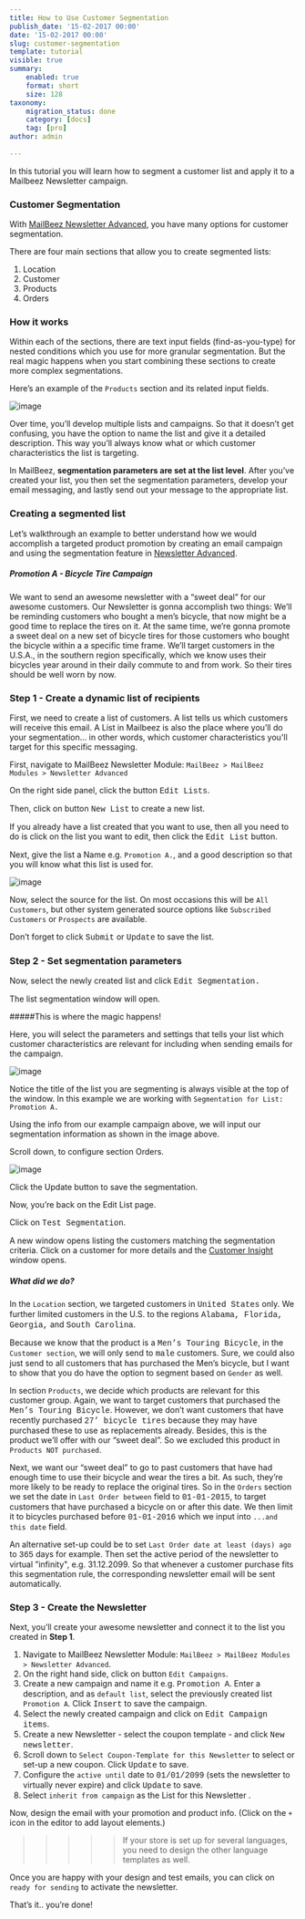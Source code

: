 ```yaml
---
title: How to Use Customer Segmentation
publish_date: '15-02-2017 00:00'
date: '15-02-2017 00:00'
slug: customer-segmentation
template: tutorial
visible: true
summary:
    enabled: true
    format: short
    size: 128
taxonomy:
    migration_status: done
    category: [docs]
    tag: [pro]
author: admin
  
---
```

In this tutorial you will learn how to segment a customer list and apply it to a Mailbeez Newsletter campaign.

### Customer Segmentation

With [MailBeez Newsletter Advanced](/documentation/mailbeez/newsletter), you have many options for customer segmentation. 

There are four main sections that allow you to create segmented lists:
1. Location 
1. Customer
1. Products 
1. Orders

### How it works
Within each of the sections, there are text input fields (find-as-you-type) for nested conditions which you use for more granular segmentation. But the real magic happens when you start combining these sections to create more complex segmentations. 

Here’s an example of the `Products` section and its related input fields.

![image](segmentation.1.png? "products") 

Over time, you’ll develop multiple lists and campaigns. So that it doesn’t get confusing, you have the option to name the list and give it a detailed description. This way you’ll always know what or which customer characteristics the list is targeting.

 In MailBeez, **segmentation parameters are set at the list level**. After you’ve created your list, you then set the segmentation parameters, develop your email messaging, and lastly send out your message to the appropriate list. 


### Creating a segmented list
Let’s walkthrough an example to better understand how we would accomplish a targeted product promotion by creating an email campaign and using the segmentation feature in [Newsletter Advanced](/documentation/mailbeez/newsletter).

##### Promotion A - Bicycle Tire Campaign

We want to send an awesome newsletter with a “sweet deal” for our awesome customers. Our Newsletter is gonna accomplish two things: We’ll be reminding customers who bought a men’s bicycle, that now might be a good time to replace the tires on it. At the same time, we’re gonna promote a sweet deal on a new set of bicycle tires for those customers who bought the bicycle within a a specific time frame. We’ll target customers in the U.S.A., in the southern region specifically, which we know uses their bicycles year around in their daily commute to and from work.  So their tires should be well worn by now. 

### Step 1 - Create a dynamic list of recipients
First, we need to create a list of customers. A list tells us which customers will receive this email. A List in Mailbeez is also the place where you’ll do your segmentation... in other words, which customer characteristics you'll target for this specific messaging.

First, navigate to MailBeez Newsletter Module: `MailBeez > MailBeez Modules > Newsletter Advanced`

On the right side panel, click the button <span style="font-family: 'courier';">Edit Lists</span>.

Then, click on button <span style="font-family: 'courier';">New List</span> to create a new list.

If you already have a list created that you want to use, then all you need to do is click on the list you want to edit, then click the <span style="font-family: 'courier';">Edit List</span> button. 

Next, give the list a Name e.g. `Promotion A.`, and a good description so that you will know what this list is used for. 

![image](segmentation.3.png? "Configure the list")

Now, select the source for the list. On most occasions this will be `All Customers`, but other system generated source options like `Subscribed Customers` or `Prospects` are available. 

Don’t forget to click <span style="font-family: 'courier';">Submit</span> or <span style="font-family: 'courier';">Update</span> to save the list.

### Step 2 - Set segmentation parameters
Now, select the newly created list and click <span style="font-family: 'courier';">Edit Segmentation.</span>  

The list segmentation window will open. 

#####This is where the magic happens! 

Here, you will select the parameters and settings that tells your list which customer characteristics are relevant for including when sending emails for the campaign.

![image](segmentation.4.png? "Segmentation list")

Notice the title of the list you are segmenting is always visible at the top of the window. In this example we are working with `Segmentation for List: Promotion A.`

Using the info from our example campaign above, we will input our segmentation information as shown in the image above.

Scroll down, to configure section Orders.

![image](segmentation.5.png? "Segmentation list")


Click the Update button to save the segmentation.

Now, you’re back on the Edit List page. 

Click on <span style="font-family: 'courier';">Test Segmentation</span>. 

A new window opens listing the customers matching the segmentation criteria. Click on a customer for more details and the [Customer Insight](/documentation/configbeez/config_customer_insight) window opens.


##### What did we do? 

In the `Location` section, we targeted customers in <span style="font-family: 'courier';">United States</span> only. We further limited customers in the U.S. to the regions <span style="font-family: 'courier';">Alabama, Florida, Georgia,</span> and <span style="font-family: 'courier';">South Carolina</span>. 

Because we know that the product is a <span style="font-family: 'courier';">Men’s Touring Bicycle</span>, in the `Customer section`, we will only send to <span style="font-family: 'courier';">male</span> customers. Sure, we could also just send to all customers that has purchased the Men’s bicycle, but I want to show that you do have the option to segment based on `Gender` as well. 

In section `Products`, we decide which products are relevant for this customer group. Again, we want to target customers that purchased the <span style="font-family: 'courier';">Men’s Touring Bicycle</span>. However, we don’t want customers that have recently purchased <span style="font-family: 'courier';">27’ bicycle tires</span> because they may have purchased these to use as replacements already. Besides, this is the product we’ll offer with our “sweet deal”. So we excluded this product in `Products NOT purchased`.

Next, we want our “sweet deal” to go to past customers that have had enough time to use their bicycle and wear the tires a bit. As such, they’re more likely to be ready to replace the original tires. So in the `Orders` section we set the date in `Last Order between` field to <span style="font-family: 'courier';">01-01-2015</span>, to target customers that have purchased a bicycle on or after this date. We then limit it to bicycles purchased before <span style="font-family: 'courier';">01-01-2016</span> which we input into `...and this date` field.

An alternative set-up could be to set `Last Order date at least (days) ago` to <span style="font-family: 'courier';">365</span> days for example. Then set the active period of the newsletter to virtual ”infinity", e.g. 31.12.2099. So that whenever a customer purchase fits this segmentation rule, the corresponding newsletter email will be sent automatically.

### Step 3 - Create the Newsletter

Next, you’ll create your awesome newsletter and connect it to the list you created in **Step 1**.
1. Navigate to MailBeez Newsletter Module: `MailBeez > MailBeez Modules > Newsletter Advanced`.
1. On the right hand side, click on button `Edit Campaigns`. 
1. Create a new campaign and name it e.g. <span style="font-family: 'courier';">Promotion A</span>. Enter a description, and as `default list`, select the previously created list `Promotion A`. Click <span style="font-family: 'courier';">Insert</span> to save the campaign.
1. Select the newly created campaign and click on <span style="font-family: 'courier';">Edit Campaign items</span>.
1. Create a new Newsletter - select the coupon template - and click <span style="font-family: 'courier';">New newsletter</span>.
1. Scroll down to `Select Coupon-Template for this Newsletter` to select or set-up a new coupon. Click <span style="font-family: 'courier';">Update</span> to save.
1. Configure the `active until` date to <span style="font-family: 'courier';">01/01/2099</span> (sets the newsletter to virtually never expire) and click <span style="font-family: 'courier';">Update</span> to save.
1. Select `inherit from campaign` as the List for this Newsletter .

Now, design the email with your promotion and product info. (Click on the `+` icon in the editor to add layout elements.)

>>>>>If your store is set up for several languages, you need to design the other language templates as well.

Once you are happy with your design and test emails, you can click on `ready for sending` to activate the newsletter.

That’s it.. you’re done!
